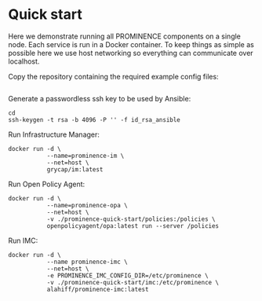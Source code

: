# Quick start
Here we demonstrate running all PROMINENCE components on a single node. Each service is run in a Docker container. To keep things as simple as possible here we use host networking so everything can communicate over localhost.

Copy the repository containing the required example config files:
```
```
Generate a passwordless ssh key to be used by Ansible:
```
cd 
ssh-keygen -t rsa -b 4096 -P '' -f id_rsa_ansible
```
Run Infrastructure Manager:
```
docker run -d \
           --name=prominence-im \
           --net=host \
           grycap/im:latest
```
Run Open Policy Agent:
```
docker run -d \
           --name=prominence-opa \
           --net=host \
           -v ./prominence-quick-start/policies:/policies \
           openpolicyagent/opa:latest run --server /policies
```

Run IMC:
```
docker run -d \
           --name prominence-imc \
           --net=host \
           -e PROMINENCE_IMC_CONFIG_DIR=/etc/prominence \
           -v ./prominence-quick-start/imc:/etc/prominence \
           alahiff/prominence-imc:latest
```           
